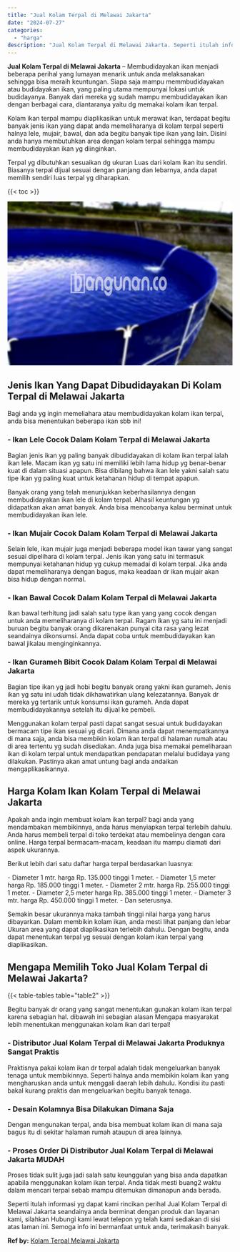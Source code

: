 ```yaml
---
title: "Jual Kolam Terpal di Melawai Jakarta"
date: "2024-07-27"
categories: 
  - "harga"
description: "Jual Kolam Terpal di Melawai Jakarta. Seperti itulah informasi yg dapat kami rincikan perihal Jual Kolam Terpal di Melawai Jakarta seandainya anda berminat d..."
---
```


**Jual Kolam Terpal di Melawai Jakarta** – Membudidayakan ikan menjadi beberapa perihal yang lumayan menarik untuk anda melaksanakan sehingga bisa meraih keuntungan. Siapa saja mampu memmbudidayakan atau budidayakan ikan, yang paling utama mempunyai lokasi untuk budidayanya. Banyak dari mereka yg sudah mampu membudidayakan ikan dengan berbagai cara, diantaranya yaitu dg memakai kolam ikan terpal.

Kolam ikan terpal mampu diaplikasikan untuk merawat ikan, terdapat begitu banyak jenis ikan yang dapat anda memeliharanya di kolam terpal seperti halnya lele, mujair, bawal, dan ada begitu banyak tipe ikan yang lain. Disini anda hanya membutuhkan area dengan kolam terpal sehingga mampu membudidayakan ikan yg diinginkan.

Terpal yg dibutuhkan sesuaikan dg ukuran Luas dari kolam ikan itu sendiri. Biasanya terpal dijual sesuai dengan panjang dan lebarnya, anda dapat memilih sendiri luas terpal yg diharapkan.

{{< toc >}}

![Jual Kolam Terpal di Melawai Jakarta](/images/jual-kolam-terpal-57.png)

## Jenis Ikan Yang Dapat Dibudidayakan Di Kolam Terpal di Melawai Jakarta

Bagi anda yg ingin memeliahara atau membudidayakan kolam ikan terpal, anda bisa menentukan beberapa ikan sbb ini!

### \- Ikan Lele Cocok Dalam Kolam Terpal di Melawai Jakarta

Bagian jenis ikan yg paling banyak dibudidayakan di kolam ikan terpal ialah ikan lele. Macam ikan yg satu ini memiliki lebih lama hidup yg benar-benar kuat di dalam situasi apapun. Bisa dibilang bahwa ikan lele yakni salah satu tipe ikan yg paling kuat untuk ketahanan hidup di tempat apapun.

Banyak orang yang telah menunjukkan keberhasilannya dengan membudidayakan ikan lele di kolam terpal. Alhasil keuntungan yg didapatkan akan amat banyak. Anda bisa mencobanya kalau berminat untuk membudidayakan ikan lele.

### \- Ikan Mujair Cocok Dalam Kolam Terpal di Melawai Jakarta

Selain lele, ikan mujair juga menjadi beberapa model ikan tawar yang sangat sesuai dipelihara di kolam terpal. Jenis ikan yang satu ini termasuk mempunyai ketahanan hidup yg cukup memadai di kolam terpal. Jika anda dapat memeliharanya dengan bagus, maka keadaan dr ikan mujair akan bisa hidup dengan normal.

### \- Ikan Bawal Cocok Dalam Kolam Terpal di Melawai Jakarta

Ikan bawal terhitung jadi salah satu type ikan yang yang cocok dengan untuk anda memeliharanya di kolam terpal. Ragam ikan yg satu ini menjadi buruan begitu banyak orang dikarenakan punyai cita rasa yang lezat seandainya dikonsumsi. Anda dapat coba untuk membudidayakan kan bawal jikalau menginginkannya.

### \- Ikan Gurameh Bibit Cocok Dalam Kolam Terpal di Melawai Jakarta

Bagian tipe ikan yg jadi hobi begitu banyak orang yakni ikan gurameh. Jenis ikan yg satu ini udah tidak dikhawatirkan ulang kelezatannya. Banyak dr mereka yg tertarik untuk konsumsi ikan gurameh. Anda dapat membudidayakannya setelah itu dijual ke pembeli.

Menggunakan kolam terpal pasti dapat sangat sesuai untuk budidayakan bermacam tipe ikan sesuai yg dicari. Dimana anda dapat menempatkannya di mana saja, anda bisa membikin kolam ikan terpal di halaman rumah atau di area tertentu yg sudah disediakan. Anda juga bisa memakai pemeliharaan ikan di kolam terpal untuk mendapatkan pendapatan melalui budidaya yang dilakukan. Pastinya akan amat untung bagi anda andaikan mengaplikasikannya.

## Harga Kolam Ikan Kolam Terpal di Melawai Jakarta

Apakah anda ingin membuat kolam ikan terpal? bagi anda yang mendambakan membikinnya, anda harus menyiapkan terpal terlebih dahulu. Anda harus membeli terpal di toko terdekat atau membelinya dengan cara online. Harga terpal bermacam-macam, keadaan itu mampu diamati dari aspek ukurannya.

Berikut lebih dari satu daftar harga terpal berdasarkan luasnya:

\- Diameter 1 mtr. harga Rp. 135.000 tinggi 1 meter. - Diameter 1,5 meter harga Rp. 185.000 tinggi 1 meter. - Diameter 2 mtr. harga Rp. 255.000 tinggi 1 meter. - Diameter 2,5 meter harga Rp. 385.000 tinggi 1 meter. - Diameter 3 mtr. harga Rp. 450.000 tinggi 1 meter. - Dan seterusnya.

Semakin besar ukurannya maka tambah tinggi nilai harga yang harus dibayarkan. Dalam membikin kolam ikan, anda mesti lihat panjang dan lebar Ukuran area yang dapat diaplikasikan terlebih dahulu. Dengan begitu, anda dapat menentukan terpal yg sesuai dengan kolam ikan terpal yang diaplikasikan.

## Mengapa Memilih Toko Jual Kolam Terpal di Melawai Jakarta?

{{< table-tables table="table2" >}}

Begitu banyak dr orang yang sangat menentukan gunakan kolam ikan terpal karena sebagian hal. dibawah ini sebagian alasan Mengapa masyarakat lebih menentukan menggunakan kolam ikan dari terpal!

### \- Distributor Jual Kolam Terpal di Melawai Jakarta Produknya Sangat Praktis

Praktisnya pakai kolam ikan dr terpal adalah tidak mengeluarkan banyak tenaga untuk membikinnya. Seperti halnya anda membikin kolam ikan yang mengharuskan anda untuk menggali daerah lebih dahulu. Kondisi itu pasti bakal kurang praktis dan mengeluarkan begitu banyak tenaga.

### \- Desain Kolamnya Bisa Dilakukan Dimana Saja

Dengan mengunakan terpal, anda bisa membuat kolam ikan di mana saja bagus itu di sekitar halaman rumah ataupun di area lainnya.

### \- Proses Order Di Distributor Jual Kolam Terpal di Melawai Jakarta MUDAH

Proses tidak sulit juga jadi salah satu keunggulan yang bisa anda dapatkan apabila menggunakan kolam ikan terpal. Anda tidak mesti buang2 waktu dalam mencari terpal sebab mampu ditemukan dimanapun anda berada.

Seperti itulah informasi yg dapat kami rincikan perihal Jual Kolam Terpal di Melawai Jakarta seandainya anda berminat dengan produk dan layanan kami, silahkan Hubungi kami lewat telepon yg telah kami sediakan di sisi atas laman ini. Semoga info ini bermanfaat untuk anda, terimakasih banyak.

**Ref by:** [Kolam Terpal Melawai Jakarta](https://id.wikipedia.org/wiki/Kolam)
